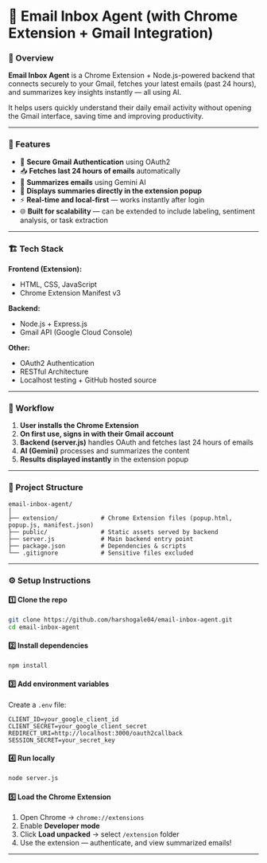 # 📧 Email Inbox Agent (with Chrome Extension + Gmail Integration)

### 🧠 Overview

**Email Inbox Agent** is a Chrome Extension + Node.js-powered backend that connects securely to your Gmail, fetches your latest emails (past 24 hours), and summarizes key insights instantly — all using AI.

It helps users quickly understand their daily email activity without opening the Gmail interface, saving time and improving productivity.

---

### 🚀 Features

* 🔐 **Secure Gmail Authentication** using OAuth2
* 📥 **Fetches last 24 hours of emails** automatically
* 🤖 **Summarizes emails** using Gemini AI
* 💬 **Displays summaries directly in the extension popup**
* ⚡ **Real-time and local-first** — works instantly after login
* 🌐 **Built for scalability** — can be extended to include labeling, sentiment analysis, or task extraction

---

### 🏗️ Tech Stack

**Frontend (Extension):**

* HTML, CSS, JavaScript
* Chrome Extension Manifest v3

**Backend:**

* Node.js + Express.js
* Gmail API (Google Cloud Console)

**Other:**

* OAuth2 Authentication
* RESTful Architecture
* Localhost testing + GitHub hosted source

---

### 📸 Workflow

1. **User installs the Chrome Extension**
2. **On first use, signs in with their Gmail account**
3. **Backend (server.js)** handles OAuth and fetches last 24 hours of emails
4. **AI (Gemini)** processes and summarizes the content
5. **Results displayed instantly** in the extension popup

---

### 🧩 Project Structure

```
email-inbox-agent/
│
├── extension/            # Chrome Extension files (popup.html, popup.js, manifest.json)
├── public/               # Static assets served by backend
├── server.js             # Main backend entry point
├── package.json          # Dependencies & scripts
└── .gitignore            # Sensitive files excluded
```

---

### ⚙️ Setup Instructions

#### 1️⃣ Clone the repo

```bash
git clone https://github.com/harshogale04/email-inbox-agent.git
cd email-inbox-agent
```

#### 2️⃣ Install dependencies

```bash
npm install
```

#### 3️⃣ Add environment variables

Create a `.env` file:

```
CLIENT_ID=your_google_client_id
CLIENT_SECRET=your_google_client_secret
REDIRECT_URI=http://localhost:3000/oauth2callback
SESSION_SECRET=your_secret_key
```

#### 4️⃣ Run locally

```bash
node server.js
```

#### 5️⃣ Load the Chrome Extension

1. Open Chrome → `chrome://extensions`
2. Enable **Developer mode**
3. Click **Load unpacked** → select `/extension` folder
4. Use the extension — authenticate, and view summarized emails!

---


